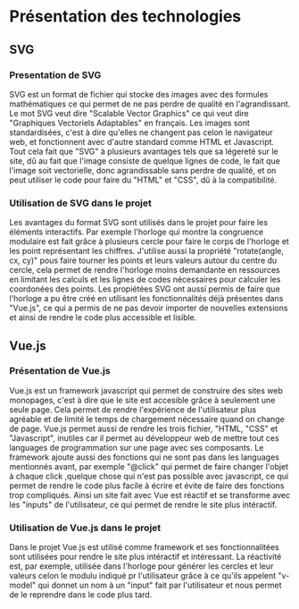 # Présentation des technologies

## SVG

### Presentation de SVG
SVG est un format de fichier qui stocke des images avec des formules mathématiques ce qui permet de ne pas perdre de qualité en l'agrandissant. Le mot SVG veut dire "Scalable Vector Graphics" ce qui veut dire "Graphiques Vectoriels Adaptables" en français. Les images sont standardisées, c'est à dire qu'elles ne changent pas celon le navigateur web, et fonctionnent avec d'autre standard comme HTML et Javascript. Tout cela fait que "SVG" à plusieurs avantages tels que sa légereté sur le site, dû au fait que l'image consiste de quelque lignes de code, le fait que l'image soit vectorielle, donc agrandissable sans perdre de qualité, et on peut utiliser le code pour faire du "HTML" et "CSS", dû à la compatibilité.
### Utilisation de SVG dans le projet
Les avantages du format SVG sont utilisés dans le projet pour faire les éléments interactifs. Par exemple l'horloge qui montre la congruence modulaire est fait grâce à plusieurs cercle pour faire le corps de l'horloge et les point représentant les chiffres. J'utilise aussi la propriété "rotate(angle, cx, cy)" pous faire tourner les points et leurs valeurs autour du centre du cercle, cela permet de rendre l'horloge moins demandante en ressources en limitant les calculs et les lignes de codes nécessaires pour calculer les coordonées des points. Les propiétées SVG ont aussi permis de faire que l'horloge a pu être créé en utilisant les fonctionnalités déjà présentes dans "Vue.js", ce qui a permis de ne pas devoir importer de nouvelles extensions et ainsi de rendre le code plus accessible et lisible.

## Vue.js

### Présentation de Vue.js
Vue.js est un framework javascript qui permet de construire des sites web monopages, c'est à dire que le site est accesible grâce à seulement une seule page. Cela permet de rendre l'expérience de l'utilisateur plus agréable et de limité le temps de chargement nécessaire quand on change de page. Vue.js permet aussi de rendre les trois fichier, "HTML, "CSS" et "Javascript", inutiles car il permet au développeur web de mettre tout ces languages de programmation sur une page avec ses composants. Le framework ajoute aussi des fonctions qui ne sont pas dans les languages mentionnés avant, par exemple "@click" qui permet de faire changer l'objet à chaque click ,quelque chose qui n'est pas possible avec javascript, ce qui permet de rendre le code plus facile à écrire et évite de faire des fonctions trop compliqués. Ainsi un site fait avec Vue est réactif et se transforme avec les "inputs" de l'utilisateur, ce qui permet de rendre le site plus intéractif.
### Utilisation de Vue.js dans le projet
Dans le projet Vue.js est utilisé comme framework et ses fonctionnalitées sont utilisées pour rendre le site plus intéractif et intéressant. La réactivité est, par exemple, utilisée dans l'horloge pour générer les cercles et leur valeurs celon le modulu indiqué pr l'utilisateur grâce à ce qu'ils appelent "v-model" qui donnet un nom à un "input" fait par l'utilisateur et nous permet de le reprendre dans le code plus tard. 
